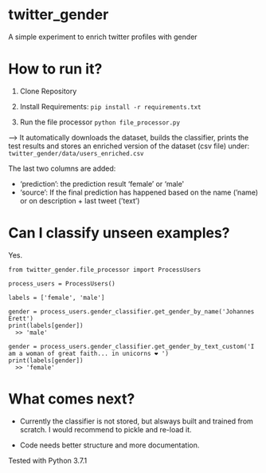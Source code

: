 # twitter_gender
A simple experiment to enrich twitter profiles with gender

# How to run it?
1. Clone Repository

2. Install Requirements:
`pip install -r requirements.txt`

3. Run the file processor
`python file_processor.py`


—> It automatically downloads the dataset, builds the classifier, prints the test results and stores an enriched version of the dataset (csv file) under:
`twitter_gender/data/users_enriched.csv`

The last two columns are added: 
* ‘prediction’: the prediction result ‘female’ or ‘male'
* ‘source’: If the final prediction has happened based on the name (’name) or on description + last tweet (’text’)

# Can I classify unseen examples?

Yes.
```
from twitter_gender.file_processor import ProcessUsers

process_users = ProcessUsers()

labels = ['female', 'male']

gender = process_users.gender_classifier.get_gender_by_name('Johannes Erett')
print(labels[gender])
  >> 'male'

gender = process_users.gender_classifier.get_gender_by_text_custom('I am a woman of great faith... in unicorns ❤️ ')
print(labels[gender])
  >> 'female'
```

# What comes next?

* Currently the classifier is not stored, but alsways built and trained from scratch. I would recommend to pickle and re-load it.

* Code needs better structure and more documentation.


Tested with Python 3.7.1
